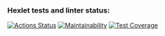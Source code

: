 ### Hexlet tests and linter status:
[![Actions Status](https://github.com/parviz-93/java-project-lvl1/workflows/hexlet-check/badge.svg)](https://github.com/parviz-93/java-project-lvl1/actions)
[![Maintainability](https://api.codeclimate.com/v1/badges/a99a88d28ad37a79dbf6/maintainability)](https://codeclimate.com/github/codeclimate/codeclimate/maintainability)
[![Test Coverage](https://api.codeclimate.com/v1/badges/a99a88d28ad37a79dbf6/test_coverage)](https://codeclimate.com/github/codeclimate/codeclimate/test_coverage)